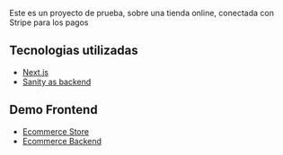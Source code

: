 Este es un proyecto de prueba, sobre una tienda online, conectada con Stripe para los pagos

## Tecnologias utilizadas

- [Next.js](https://nextjs.org)
- [Sanity as backend](https://www.sanity.io/)

## Demo Frontend
- [Ecommerce Store](https://ecommerce-headphones-pi.vercel.app/)
- [Ecommerce Backend](https://headphonesstore.sanity.studio/desk) 




